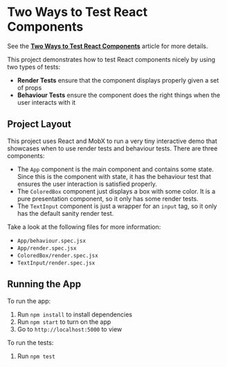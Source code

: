 # Two Ways to Test React Components

See the **[Two Ways to Test React Components](https://auroratide.com/posts/two-ways-to-test-react-components)** article for more details.

This project demonstrates how to test React components nicely by using two types of tests:

* **Render Tests** ensure that the component displays properly given a set of props
* **Behaviour Tests** ensure the component does the right things when the user interacts with it

## Project Layout

This project uses React and MobX to run a very tiny interactive demo that showcases when to use render tests and behaviour tests. There are three components:

* The `App` component is the main component and contains some state. Since this is the component with state, it has the behaviour test that ensures the user interaction is satisfied properly.
* The `ColoredBox` component just displays a box with some color. It is a pure presentation component, so it only has some render tests.
* The `TextInput` component is just a wrapper for an `input` tag, so it only has the default sanity render test.

Take a look at the following files for more information:

* `App/behaviour.spec.jsx`
* `App/render.spec.jsx`
* `ColoredBox/render.spec.jsx`
* `TextInput/render.spec.jsx`

## Running the App

To run the app:

1. Run `npm install` to install dependencies
2. Run `npm start` to turn on the app
3. Go to `http://localhost:5000` to view

To run the tests:

1. Run `npm test`